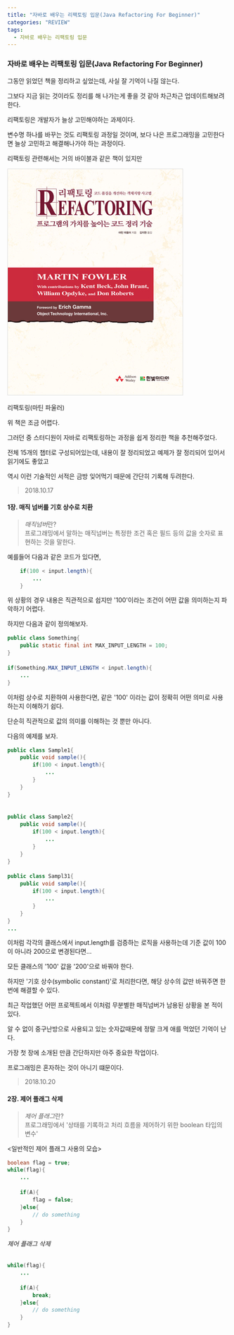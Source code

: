 ```yaml
---
title: "자바로 배우는 리팩토링 입문(Java Refactoring For Beginner)"
categories: "REVIEW"
tags:
  - 자바로 배우는 리팩토링 입문
---
```



### 자바로 배우는 리팩토링 입문(Java Refactoring For Beginner)

그동안 읽었던 책을 정리하고 싶었는데, 사실 잘 기억이 나질 않는다.

그보다 지금 읽는 것이라도 정리를 해 나가는게 좋을 것 같아 차근차근 업데이트해보려한다.

리팩토링은 개발자가 늘상 고민해야하는 과제이다.

변수명 하나를 바꾸는 것도 리팩토링 과정일 것이며, 보다 나은 프로그래밍을 고민한다면 늘상 고민하고 해결해나가야 하는 과정이다.

리팩토링 관련해서는 거의 바이블과 같은 책이 있지만

![리팩토링](/assets/images/181017/book_refactoring.jpg)
<figcaption class="caption">리팩토링(마틴 파울러)</figcaption>

위 책은 조금 어렵다.

그러던 중 스터디원이 자바로 리팩토링하는 과정을 쉽게 정리한 책을 추천해주었다.

전체 15개의 챕터로 구성되어있는데, 내용이 잘 정리되었고 예제가 잘 정리되어 있어서 읽기에도 좋았고

역시 이런 기술적인 서적은 금방 잊어먹기 때문에 간단히 기록해 두려한다.

> 2018.10.17

#### 1장. 매직 넘버를 기호 상수로 치환

> *매직넘버*란? <br/> 프로그래밍에서 말하는 매직넘버는 특정한 조건 혹은 필드 등의 값을 숫자로 표현하는 것을 말한다.

예를들어 다음과 같은 코드가 있다면,

~~~java
    if(100 < input.length){
        ...
    }
~~~

위 상황의 경우 내용은 직관적으로 쉽지만 '100'이라는 조건이 어떤 값을 의미하는지 파악하기 어렵다.

하지만 다음과 같이 정의해보자.

~~~java
public class Something{
    public static final int MAX_INPUT_LENGTH = 100;
}

if(Something.MAX_INPUT_LENGTH < input.length){
    ...
}
~~~

이처럼 상수로 치환하여 사용한다면, 같은 '100' 이라는 값이 정확히 어떤 의미로 사용하는지 이해하기 쉽다.

단순히 직관적으로 값의 의미를 이해하는 것 뿐만 아니다.

다음의 예제를 보자.

~~~java
public class Sample1{
    public void sample(){
        if(100 < input.length){
            ...
        }
    }
}


public class Sample2{
    public void sample(){
        if(100 < input.length){
            ...
        }
    }
}

public class Sampl31{
    public void sample(){
        if(100 < input.length){
            ...
        }
    }
}
...
~~~

이처럼 각각의 클래스에서 input.length를 검증하는 로직을 사용하는데 기준 값이 100이 아니라 200으로 변경된다면...

모든 클래스의 '100' 값을 '200'으로 바꿔야 한다.

하지만 '기호 상수(symbolic constant)'로 처리한다면, 해당 상수의 값만 바꿔주면 한번에 해결할 수 있다.

최근 작업했던 어떤 프로젝트에서 이처럼 무분별한 매직넘버가 남용된 상황을 본 적이 있다.

알 수 없이 중구난방으로 사용되고 있는 숫자값때문에 정말 크게 애를 먹었던 기억이 난다.

가장 첫 장에 소개된 만큼 간단하지만 아주 중요한 작업이다.

프로그래밍은 혼자하는 것이 아니기 떄문이다.


> 2018.10.20

#### 2장. 제어 플래그 삭제

> *제어 플래그*란? <br/> 프로그래밍에서 '상태를 기록하고 처리 흐름을 제어하기 위한 boolean 타입의 변수'

<일반적인 제어 플래그 사용의 모습>

~~~java
boolean flag = true;
while(flag){
    ... 

    if(A){
        flag = false;
    }else{
        // do something
    }
}
~~~

*제어 플래그 삭제*

~~~java

while(flag){
    ... 

    if(A){
        break;
    }else{
        // do something
    }
}
~~~
